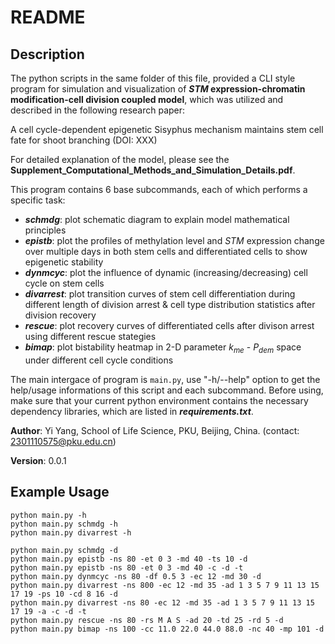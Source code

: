 # README

## Description

The python scripts in the same folder of this file, provided a CLI style program for simulation and visualization of ***STM* expression-chromatin modification-cell division coupled model**, which was utilized and described in the following research paper:

A cell cycle-dependent epigenetic Sisyphus mechanism maintains stem cell fate for shoot branching (DOI: XXX)

For detailed explanation of the model, please see the **Supplement_Computational_Methods_and_Simulation_Details.pdf**.

This program contains 6 base subcommands, each of which performs a specific task:

- ***schmdg***:
    plot schematic diagram to explain model mathematical principles
- ***epistb***:
    plot the profiles of methylation level and *STM* expression change over multiple days in both stem cells and 
    differentiated cells to show epigenetic stability
- ***dynmcyc***:
    plot the influence of dynamic (increasing/decreasing) cell cycle on stem cells
- ***divarrest***:
    plot transition curves of stem cell differentiation during different length of division arrest & cell type 
    distribution statistics after division recovery
- ***rescue***:
    plot recovery curves of differentiated cells after divison arrest using different rescue stategies
- ***bimap***:
    plot bistability heatmap in 2-D parameter $k_{me}$ - $P_{dem}$ space under different cell cycle conditions
    
The main intergace of program is `main.py`, use "-h/--help" option to get the help/usage informations of this script and each subcommand. Before using, make sure that your current python environment contains the necessary dependency libraries, which are listed in ***requirements.txt***.


**Author**: Yi Yang, School of Life Science, PKU, Beijing, China. (contact: 2301110575@pku.edu.cn)

**Version**: 0.0.1

## Example Usage

    python main.py -h
    python main.py schmdg -h
    python main.py divarrest -h
    
    python main.py schmdg -d
    python main.py epistb -ns 80 -et 0 3 -md 40 -ts 10 -d
    python main.py epistb -ns 80 -et 0 3 -md 40 -c -d -t
    python main.py dynmcyc -ns 80 -df 0.5 3 -ec 12 -md 30 -d
    python main.py divarrest -ns 800 -ec 12 -md 35 -ad 1 3 5 7 9 11 13 15 17 19 -ps 10 -cd 8 16 -d
    python main.py divarrest -ns 80 -ec 12 -md 35 -ad 1 3 5 7 9 11 13 15 17 19 -a -c -d -t
    python main.py rescue -ns 80 -rs M A S -ad 20 -td 25 -rd 5 -d
    python main.py bimap -ns 100 -cc 11.0 22.0 44.0 88.0 -nc 40 -mp 101 -d
